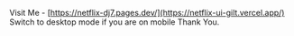 Visit Me - [https://netflix-dj7.pages.dev/](https://netflix-ui-gilt.vercel.app/)
Switch to desktop mode if you are on mobile
Thank You. 
